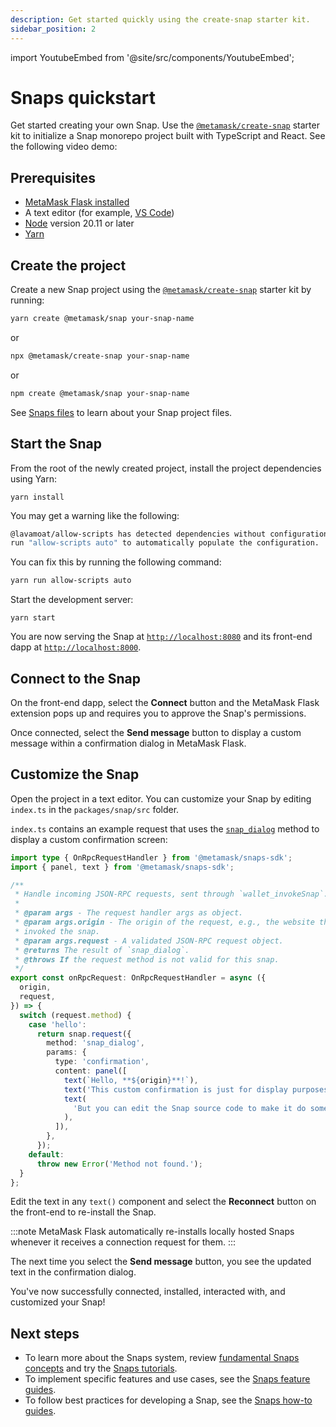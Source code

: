 ```yaml
---
description: Get started quickly using the create-snap starter kit.
sidebar_position: 2
---
```


import YoutubeEmbed from '@site/src/components/YoutubeEmbed';

# Snaps quickstart

Get started creating your own Snap.
Use the [`@metamask/create-snap`](https://github.com/MetaMask/snaps/tree/main/packages/create-snap)
starter kit to initialize a Snap monorepo project built with TypeScript and React.
See the following video demo:

<YoutubeEmbed url="https://www.youtube.com/embed/qZRAryYwgdg?si=CeImIULgH3iD-FF0" />

## Prerequisites

- [MetaMask Flask installed](install-flask.md)
- A text editor (for example, [VS Code](https://code.visualstudio.com/))
- [Node](https://docs.npmjs.com/downloading-and-installing-node-js-and-npm) version 20.11 or later
- [Yarn](https://yarnpkg.com/)

## Create the project

Create a new Snap project using the [`@metamask/create-snap`](https://github.com/MetaMask/snaps/tree/main/packages/create-snap)
starter kit by running:

```bash
yarn create @metamask/snap your-snap-name
```

or

```bash
npx @metamask/create-snap your-snap-name
```

or

```bash
npm create @metamask/snap your-snap-name
```

See [Snaps files](../learn/about-snaps/files.md) to learn about your Snap project files.

## Start the Snap

From the root of the newly created project, install the project dependencies using Yarn:

```shell
yarn install
```

You may get a warning like the following: 

```bash
@lavamoat/allow-scripts has detected dependencies without configuration. explicit configuration required.
run "allow-scripts auto" to automatically populate the configuration.
```

You can fix this by running the following command: 

```bash 
yarn run allow-scripts auto
```

Start the development server:

```shell
yarn start
```

You are now serving the Snap at [`http://localhost:8080`](http://localhost:8080/) and its front-end dapp at [`http://localhost:8000`](http://localhost:8000/).

## Connect to the Snap

On the front-end dapp, select the **Connect** button and the MetaMask Flask extension pops up and
requires you to approve the Snap's permissions.

Once connected, select the **Send message** button to display a custom message within a confirmation
dialog in MetaMask Flask.

## Customize the Snap

Open the project in a text editor.
You can customize your Snap by editing `index.ts` in the `packages/snap/src` folder.

`index.ts` contains an example request that uses the
[`snap_dialog`](../reference/snaps-api.md#snapdialog) method to display a custom confirmation screen:

```ts
import type { OnRpcRequestHandler } from '@metamask/snaps-sdk';
import { panel, text } from '@metamask/snaps-sdk';

/**
 * Handle incoming JSON-RPC requests, sent through `wallet_invokeSnap`.
 *
 * @param args - The request handler args as object.
 * @param args.origin - The origin of the request, e.g., the website that
 * invoked the snap.
 * @param args.request - A validated JSON-RPC request object.
 * @returns The result of `snap_dialog`.
 * @throws If the request method is not valid for this snap.
 */
export const onRpcRequest: OnRpcRequestHandler = async ({
  origin,
  request,
}) => {
  switch (request.method) {
    case 'hello':
      return snap.request({
        method: 'snap_dialog',
        params: {
          type: 'confirmation',
          content: panel([
            text(`Hello, **${origin}**!`),
            text('This custom confirmation is just for display purposes.'),
            text(
              'But you can edit the Snap source code to make it do something, if you want to!',
            ),
          ]),
        },
      });
    default:
      throw new Error('Method not found.');
  }
};
```

Edit the text in any `text()` component and select the **Reconnect** button
on the front-end to re-install the Snap.

:::note
MetaMask Flask automatically re-installs locally hosted Snaps whenever it receives a connection request for them.
:::

The next time you select the **Send message** button, you see the updated text in the confirmation dialog.

You've now successfully connected, installed, interacted with, and customized your Snap!

## Next steps

- To learn more about the Snaps system, review [fundamental Snaps concepts](/snaps/learn/about-snaps)
  and try the [Snaps tutorials](/snaps/learn/tutorials).
- To implement specific features and use cases, see the [Snaps feature guides](/snaps/features).
- To follow best practices for developing a Snap, see the [Snaps how-to guides](/snaps/how-to).
